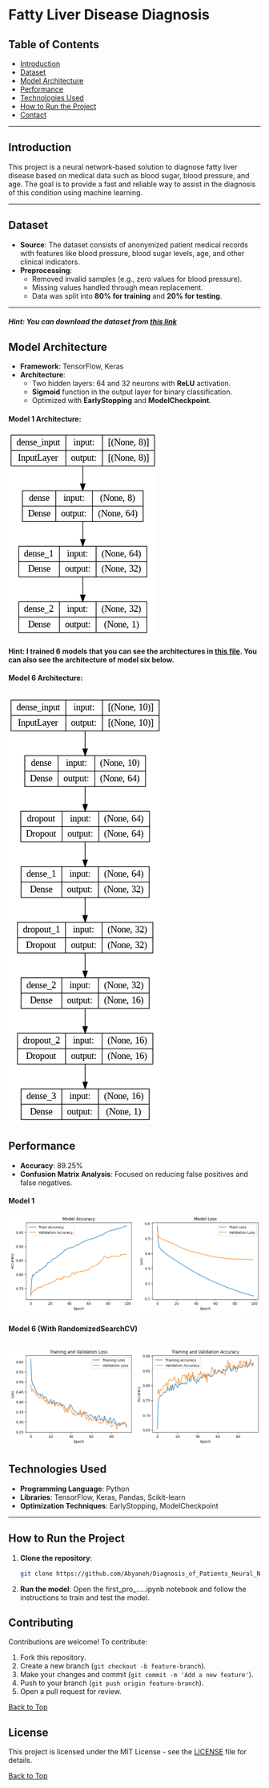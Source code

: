 # Fatty Liver Disease Diagnosis

## Table of Contents
- [Introduction](#introduction)
- [Dataset](#dataset)
- [Model Architecture](#model-architecture)
- [Performance](#performance)
- [Technologies Used](#technologies-used)
- [How to Run the Project](#how-to-run-the-project)
- [Contact](#contact)

---

## Introduction

This project is a neural network-based solution to diagnose fatty liver disease based on medical data such as blood sugar, blood pressure, and age. The goal is to provide a fast and reliable way to assist in the diagnosis of this condition using machine learning.

---

## Dataset

- **Source**: The dataset consists of anonymized patient medical records with features like blood pressure, blood sugar levels, age, and other clinical indicators.
- **Preprocessing**:
  - Removed invalid samples (e.g., zero values for blood pressure).
  - Missing values handled through mean replacement.
  - Data was split into **80% for training** and **20% for testing**.
---
##### Hint: You can download the dataset from [this link](https://github.com/Abyaneh/Diagnosis_of_Patients_Neural_Network_project/blob/main/Diagnosis%20of%20Patients%20with%20Fat/Code/data.csv)

## Model Architecture

- **Framework**: TensorFlow, Keras
- **Architecture**:
  - Two hidden layers: 64 and 32 neurons with **ReLU** activation.
  - **Sigmoid** function in the output layer for binary classification.
  - Optimized with **EarlyStopping** and **ModelCheckpoint**.

#### Model 1 Architecture:
![Model 1 Architecture](https://github.com/Abyaneh/Diagnosis_of_Patients_Neural_Network_project/blob/main/Diagnosis%20of%20Patients%20with%20Fat/Model%20shape%20picture/model%20shape/model_first_pro_Me.png)

#### Hint: I trained 6 models that you can see the architectures in [this file](https://github.com/Abyaneh/Diagnosis_of_Patients_Neural_Network_project/tree/main/Diagnosis%20of%20Patients%20with%20Fat/Model%20shape%20picture/model%20shape). You can also see the architecture of model six below.

#### Model 6 Architecture:
![Model 6 Architecture](https://github.com/Abyaneh/Diagnosis_of_Patients_Neural_Network_project/blob/main/Diagnosis%20of%20Patients%20with%20Fat/Model%20shape%20picture/model%20shape/model_first_pro_shuffle_Dropout_correction2_.png)
---

## Performance

- **Accuracy**: 89.25%
- **Confusion Matrix Analysis**: Focused on reducing false positives and false negatives.

#### Model 1
![Epoch-Accuracy_and_Epoch-Loss_Scores _for_Model_1](https://github.com/Abyaneh/Diagnosis_of_Patients_Neural_Network_project/blob/main/Photos/Epoch-Accuracy_and_Epoch-Loss_Scores%20_for_Model_1.png)

#### Model 6 (With RandomizedSearchCV)
![Epoch-Accuracy_and_Epoch-Loss_Scores _for_Model_6_RandomizedSearchCV](https://github.com/Abyaneh/Diagnosis_of_Patients_Neural_Network_project/blob/main/Photos/Epoch-Accuracy_and_Epoch-Loss_Scores%20_for_Model_6_RandomizedSearchCV.png)
---

## Technologies Used

- **Programming Language**: Python
- **Libraries**: TensorFlow, Keras, Pandas, Scikit-learn
- **Optimization Techniques**: EarlyStopping, ModelCheckpoint

---

## How to Run the Project

1. **Clone the repository**:
   ```bash
   git clone https://github.com/Abyaneh/Diagnosis_of_Patients_Neural_Network_project/tree/main
   ```
2. **Run the model**: Open the first_pro_.....ipynb notebook and follow the instructions to train and test the model.


## Contributing
Contributions are welcome! To contribute:
1. Fork this repository.
2. Create a new branch (`git checkout -b feature-branch`).
3. Make your changes and commit (`git commit -m 'Add a new feature'`).
4. Push to your branch (`git push origin feature-branch`).
5. Open a pull request for review.

[Back to Top](#table-of-contents)

## License
This project is licensed under the MIT License - see the [LICENSE](https://github.com/Abyaneh/rotten_and_fresh/blob/main/LICENSE) file for details.

[Back to Top](#table-of-contents)

